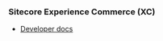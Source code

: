 ### Sitecore Experience Commerce (XC)

- [Developer docs](https://doc.sitecore.com/xp/en/developers/latest/xc)
